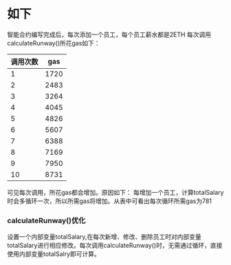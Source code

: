 # 如下
智能合约编写完成后，每次添加一个员工，每个员工薪水都是2ETH
每次调用calculateRunway()所花gas如下：

|调用次数|gas|
|-|-|
|1|1720|
|2|2483|
|3|3264|
|4|4045|
|5|4826|
|6|5607|
|7|6388|
|8|7169|
|9|7950|
|10|8731|
可见每次调用，所花gas都会增加。原因如下：
每增加一个员工，计算totalSalary时会多循环一次，所以所需gas将增加。从表中可看出每次循环所需gas为781

### calculateRunway()优化
设置一个内部变量totalSalary,在每次新增、修改、删除员工时对内部变量totalSalary进行相应修改。每次调用calculateRunway()时，无需通过循环，直接使用内部变量totalSalry即可计算。
